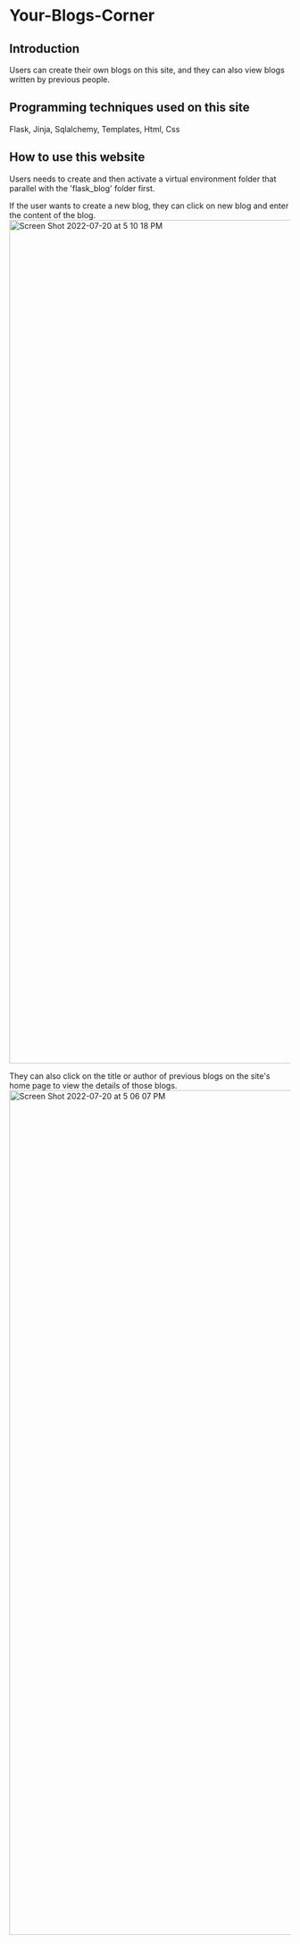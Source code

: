 # Your-Blogs-Corner
## Introduction
Users can create their own blogs on this site, and they can also view blogs written by previous people.
## Programming techniques used on this site
Flask, Jinja, Sqlalchemy, Templates, Html, Css
## How to use this website
Users needs to create and then activate a virtual environment folder that parallel with the 'flask_blog' folder first.

If the user wants to create a new blog, they can click on new blog and enter the content of the blog. 
<img width="1510" alt="Screen Shot 2022-07-20 at 5 10 18 PM" src="https://user-images.githubusercontent.com/79508325/180082797-f19df23e-795c-48a0-9d53-8fb207acfc2f.png">

They can also click on the title or author of previous blogs on the site's home page to view the details of those blogs.
<img width="1512" alt="Screen Shot 2022-07-20 at 5 06 07 PM" src="https://user-images.githubusercontent.com/79508325/180082145-bec4d2a8-8fcf-42a1-9a35-719b2235d51c.png">
